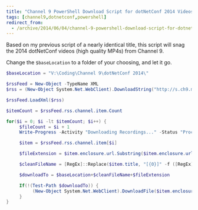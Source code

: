 ```yaml
---
title: "Channel 9 PowerShell Download Script for dotNetConf 2014 Videos"
tags: [channel9,dotnetconf,powershell]
redirect_from:
  - /archive/2014/06/04/channel-9-powershell-download-script-for-dotnetconf-2014-videos
---
```


Based on my previous script of a nearly identical title, this script will snag the 2014 dotNetConf videos (high quality MP4s) from Channel 9.

Change the `$baseLocation` to a folder of your choosing, and let it go.

```powershell
$baseLocation = "V:\Coding\Channel 9\dotNetConf 2014\"

$rssFeed = New-Object -TypeName XML
$rss = (New-Object System.Net.WebClient).DownloadString("http://s.ch9.ms/Events/dotnetConf/2014/RSS/mp4high")

$rssFeed.LoadXml($rss)

$itemCount = $rssFeed.rss.channel.item.Count

for($i = 0; $i -lt $itemCount; $i++) {
     $fileCount = $i + 1
     Write-Progress -Activity "Downloading Recordings..." -Status "Processing file $fileCount of $itemCount" -PercentComplete (($i/$itemCount)*100)

     $item = $rssFeed.rss.channel.item[$i]

     $fileExtension = $item.enclosure.url.Substring($item.enclosure.url.lastIndexOf('.'), $item.enclosure.url.length - $item.enclosure.url.lastIndexOf('.'))

     $cleanFileName = [RegEx]::Replace($item.title, "[{0}]" -f ([RegEx]::Escape([String][System.IO.Path]::GetInvalidFileNameChars())), '') 

     $downloadTo = $baseLocation+$cleanFileName+$fileExtension

     If(!(Test-Path $downloadTo)) {
          (New-Object System.Net.WebClient).DownloadFile($item.enclosure.url, $downloadTo)
     }
}
```